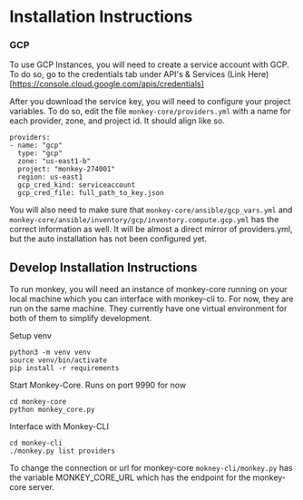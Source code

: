 # Installation Instructions


### GCP

To use GCP Instances, you will need to create a service account with GCP.  To do so, go to the credentials tab under API's & Services
(Link Here)[https://console.cloud.google.com/apis/credentials]


After you download the service key, you will need to configure your project variables.  To do so, edit the file `monkey-core/providers.yml` with a name for each provider, zone, and project id.  It should align like so.

```
providers:
- name: "gcp"
  type: "gcp"
  zone: "us-east1-b"
  project: "monkey-274001"
  region: us-east1
  gcp_cred_kind: serviceaccount
  gcp_cred_file: full_path_to_key.json
```

You will also need to make sure that `monkey-core/ansible/gcp_vars.yml` and `monkey-core/ansible/inventory/gcp/inventory.compute.gcp.yml` has the correct information as well.  It will be almost a direct mirror of providers.yml, but the auto installation has not been configured yet.


## Develop Installation Instructions

To run monkey, you will need an instance of monkey-core running on your local machine which you can interface with monkey-cli to.  For now, they are run on the same machine.  They currently have one virtual environment for both of them to simplify development.

Setup venv
```
python3 -m venv venv
source venv/bin/activate
pip install -r requirements
```

Start Monkey-Core.  Runs on port 9990 for now
```
cd monkey-core
python monkey_core.py
```

Interface with Monkey-CLI
```
cd monkey-cli
./monkey.py list providers
```
To change the connection or url for monkey-core
`mokney-cli/monkey.py` has the variable MONKEY_CORE_URL which has the endpoint for the monkey-core server.

